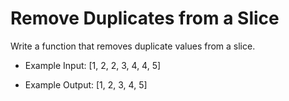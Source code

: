 
# Remove Duplicates from a Slice

Write a function that removes duplicate values from a slice.

- Example Input: [1, 2, 2, 3, 4, 4, 5]

- Example Output: [1, 2, 3, 4, 5]
